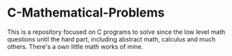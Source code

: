 # C-Mathematical-Problems
This is a repository focused on C programs to solve since the low level math questions until the hard part, including abstract math, calculus and much others. There's a own little math works of mine.
